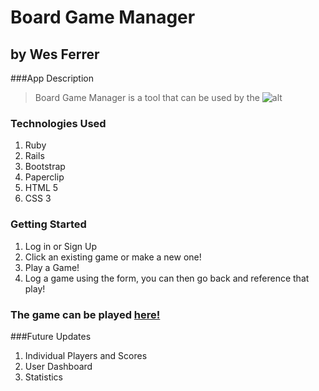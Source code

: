 # Board Game Manager
## by Wes Ferrer

###App Description
>Board Game Manager is a tool that can be used by the 
![alt](http://i.imgur.com/hfQpcmS.jpg)

### Technologies Used
1. Ruby
2. Rails
3. Bootstrap
4. Paperclip
5. HTML 5
6. CSS 3

### Getting Started
1. Log in or Sign Up
2. Click an existing game or make a new one!
3. Play a Game!
4. Log a game using the form, you can then go back and reference that play!

### The game can be played [here!](http://boardgamemanager.heroku.com)

###Future Updates
1. Individual Players and Scores
2. User Dashboard
3. Statistics